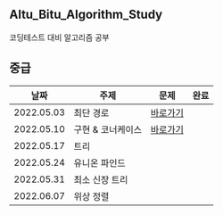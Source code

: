 ## Altu_Bitu_Algorithm_Study
코딩테스트 대비 알고리즘 공부

## 중급
|날짜|주제|문제|완료|
|---|---|---|---|
|2022.05.03| 최단 경로|	[바로가기](https://github.com/Altu-Bitu-2/Notice/tree/main/05%EC%9B%94%2003%EC%9D%BC%20-%20%EC%B5%9C%EB%8B%A8%EA%B2%BD%EB%A1%9C)
|2022.05.10|	구현 & 코너케이스|	 [바로가기](https://github.com/Altu-Bitu-2/Notice/tree/main/05%EC%9B%94%2010%EC%9D%BC%20-%20%EA%B5%AC%ED%98%84%20%26%20%EC%BD%94%EB%84%88%EC%BC%80%EC%9D%B4%EC%8A%A4)
|2022.05.17|	트리|	
|2022.05.24|	유니온 파인드|			
|2022.05.31|	최소 신장 트리|			
|2022.06.07|	위상 정렬|			
